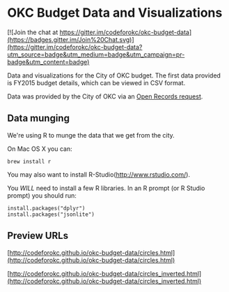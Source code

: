 # OKC Budget Data and Visualizations

[![Join the chat at https://gitter.im/codeforokc/okc-budget-data](https://badges.gitter.im/Join%20Chat.svg)](https://gitter.im/codeforokc/okc-budget-data?utm_source=badge&utm_medium=badge&utm_campaign=pr-badge&utm_content=badge)

Data and visualizations for the City of OKC budget. The first data provided is FY2015 budget details, which can be viewed in CSV format.

Data was provided by the City of OKC via an [Open Records request](http://www.okc.gov/clerk/OpenRecordsRequest/Forms/SubmitOpenRecordsRequest.aspx).

## Data munging

We're using R to munge the data that we get from the city.

On Mac OS X you can:

```
brew install r
```

You may also want to install R-Studio(http://www.rstudio.com/).

You *WILL* need to install a few R libraries. In an R prompt (or R
Studio prompt) you should run:

```
install.packages("dplyr")
install.packages("jsonlite")
```

## Preview URLs

[http://codeforokc.github.io/okc-budget-data/circles.html](http://codeforokc.github.io/okc-budget-data/circles.html)

[http://codeforokc.github.io/okc-budget-data/circles_inverted.html](http://codeforokc.github.io/okc-budget-data/circles_inverted.html)
